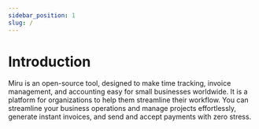```yaml
---
sidebar_position: 1
slug: /
---
```


# Introduction

Miru is an open-source tool, designed to make time tracking, invoice management, and accounting easy for small businesses worldwide. It is a platform for organizations to help them streamline their workflow.
You can streamline your business operations and manage projects effortlessly, generate instant invoices, and send and accept payments with zero stress.
